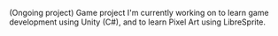 (Ongoing project) Game project I'm currently working on to learn game development using Unity (C#), and to learn Pixel Art using LibreSprite.
